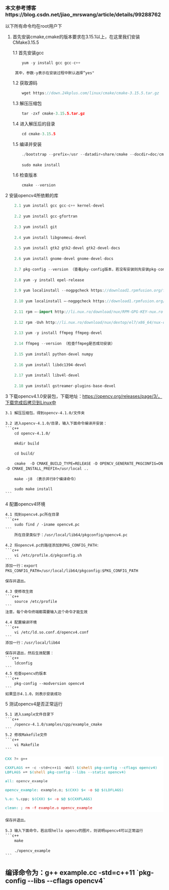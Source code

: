 ### 本文参考博客https://blog.csdn.net/jiao_mrswang/article/details/99288762

以下所有命令均在root用户下

1. 首先安装cmake,cmake的版本要求在3.15.1以上，在这里我们安装CMake3.15.5
	
	1.1 首先安装gcc
	```c++
		yum -y install gcc gcc-c++
	```
		其中，参数-y表示在安装过程中默认选择“yes"
		
	1.2 获取源码
	```c++
		wget https://down.24kplus.com/linux/cmake/cmake-3.15.5.tar.gz
	```
	1.3 解压压缩包
	```c++
		tar -zxf cmake-3.15.5.tar.gz
	```
	1.4 进入解压后的目录
	```c++
		cd cmake-3.15.5
	```
	1.5 编译并安装
	```c++
		./bootstrap --prefix=/usr --datadir=share/cmake --docdir=doc/cmake && make
		
		sudo make install
	```
	1.6 检查版本
	```c++
		cmake --version
	```

2 安装opencv4所依赖的库
```c++
	2.1 yum install gcc gcc-c++ kernel-devel
	
	2.2 yum install gcc-gfortran
	
	2.3 yum install git
	
	2.4 yum install libgnomeui-devel
	
	2.5 yum install gtk2 gtk2-devel gtk2-devel-docs
	
	2.6 yum install gnome-devel gnome-devel-docs
	
	2.7 pkg-config --version （查看pky-config版本，若没有安装则先安装pkg-config）
	
	2.8 yum -y install epel-release
	
	2.9 yum localinstall --nogpgcheck https://download1.rpmfusion.org/free/el/rpmfusion-free-release-7.noarch.rpm 

	2.10 yum localinstall –-nogpgcheck https://download1.rpmfusion.org/nonfree/el/rpmfusion-nonfree-release-7.noarch.rpm 
	
	2.11 rpm –-import http://li.nux.ro/download/nux/RPM-GPG-KEY-nux.ro 
	
	2.12 rpm -Uvh http://li.nux.ro/download/nux/dextop/el7/x86_64/nux-dextop-release-0-1.el7.nux.noarch.rpm

	2.13 yum -y install ffmpeg ffmpeg-devel
	
	2.14 ffmpeg --version （检查ffmpeg是否成功安装）
	
	2.15 yum install python-devel numpy

	2.16 yum install libdc1394-devel

	2.17 yum install libv4l-devel
	
	2.18 yum install gstreamer-plugins-base-devel
```

3 下载opencv4.1.0安装包，下载地址：https://opencv.org/releases/page/3/，下载完成后拷贝到Linux中
	
	3.1 解压压缩包，得到opencv-4.1.0/文件夹
	
	3.2 进入opencv-4.1.0/目录，输入下面命令编译并安装：
	```c++
		cd opencv-4.1.0/

		mkdir build
		
		cd build/
		
		cmake  -D CMAKE_BUILD_TYPE=RELEASE -D OPENCV_GENERATE_PKGCONFIG=ON -D CMAKE_INSTALL_PREFIX=/usr/local ..

		make -j8 （表示并行8个编译命令）

		sudo make install
	```

4 配置opencv4环境

	4.1 找到opencv4.pc所在目录
	```c++
		sudo find / -iname opencv4.pc
	```
		所在目录类似于：/usr/local/lib64/pkgconfig/opencv4.pc
	
	4.2 将opencv4.pc的路径添加到PKG_CONFIG_PATH:
	```c++
		vi /etc/profile.d/pkgconfig.sh
	```
	添加一行：export PKG_CONFIG_PATH=/usr/local/lib64/pkgconfig:$PKG_CONFIG_PATH
	
	保存并退出。
	
	4.3 使修改生效
	```c++
		source /etc/profile
	```
	注意，每个命令终端都需要输入这个命令才能生效
	
	4.4 配置编译环境
	```c++
		vi /etc/ld.so.conf.d/opencv4.conf
	```
	添加一行：/usr/local/lib64
	
	保存并退出，然后生效配置：
	```c++
		ldconfig
	``` 
	4.5 检查opencv的版本
	```c++
		pkg-config --modversion opencv4
	``` 
	如果显示4.1.0，则表示安装成功

5 测试opencv4是否正常运行

	5.1 进入sample文件目录下
	```c++
		/opencv-4.1.0/samples/cpp/example_cmake
	``` 
	5.2 修改Makefile文件
	```c++
		vi Makefile
	``` 
	
![1fd](https://github.com/zgzym/LinuxConfig/blob/main/images/opencv4_1.png)
	
	保存并退出。
	
	5.3 输入下面命令，若出现hello opencv的图片，则说明opencv4可以正常运行
	```c++
		make
		
		./opencv_example
	``` 
## 编译命令为：g++ example.cc -std=c++11 \`pkg-config --libs --cflags opencv4\`
